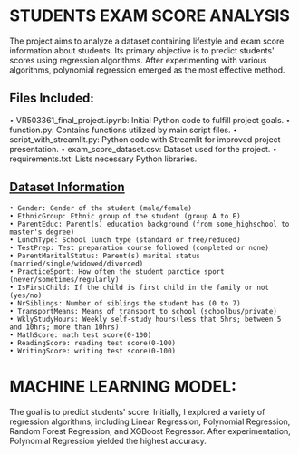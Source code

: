 # STUDENTS EXAM SCORE ANALYSIS
The project aims to analyze a dataset containing lifestyle and exam score information about students. Its primary objective is to predict students' scores using regression algorithms. After experimenting with various algorithms, polynomial regression emerged as the most effective method.

## Files Included:
• VR503361_final_project.ipynb: Initial Python code to fulfill project goals.
• function.py: Contains functions utilized by main script files.
• script_with_streamlit.py: Python code with Streamlit for improved project presentation.
• exam_score_dataset.csv: Dataset used for the project.
• requirements.txt: Lists necessary Python libraries.

## [Dataset Information](https://www.kaggle.com/datasets/desalegngeb/students-exam-scores?select=Expanded_data_with_more_features.csv)
    • Gender: Gender of the student (male/female)
    • EthnicGroup: Ethnic group of the student (group A to E)
    • ParentEduc: Parent(s) education background (from some_highschool to master's degree)
    • LunchType: School lunch type (standard or free/reduced)
    • TestPrep: Test preparation course followed (completed or none)
    • ParentMaritalStatus: Parent(s) marital status (married/single/widowed/divorced)
    • PracticeSport: How often the student parctice sport (never/sometimes/regularly)
    • IsFirstChild: If the child is first child in the family or not (yes/no)
    • NrSiblings: Number of siblings the student has (0 to 7)
    • TransportMeans: Means of transport to school (schoolbus/private)
    • WklyStudyHours: Weekly self-study hours(less that 5hrs; between 5 and 10hrs; more than 10hrs)
    • MathScore: math test score(0-100)
    • ReadingScore: reading test score(0-100)
    • WritingScore: writing test score(0-100)

# MACHINE LEARNING MODEL:
The goal is to predict students' score. Initially, I explored a variety of regression algorithms, including Linear Regression, Polynomial Regression, Random Forest Regression, and XGBoost Regressor. After experimentation, Polynomial Regression yielded the highest accuracy.
